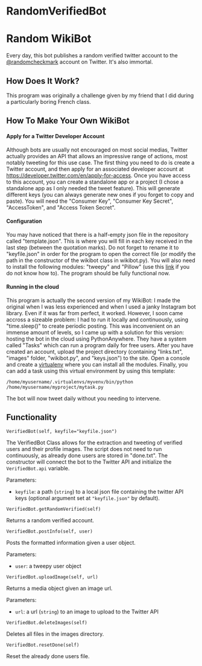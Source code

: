 # RandomVerifiedBot
# Random WikiBot
Every day, this bot publishes a random verified twitter account to the [@randomcheckmark](https://twitter.com/randomcheckmark) account on Twitter. It's also immortal.
## How Does It Work?
This program was originally a challenge given by my friend that I did during a particularly boring French class. 
## How To Make Your Own WikiBot
#### Apply for a Twitter Developer Account
Although bots are usually not encouraged on most social medias, Twitter actually provides an API that allows an impressive range of actions, most notably tweeting for this use case. The first thing you need to do is create a Twitter account, and then apply for an associated developer account at https://developer.twitter.com/en/apply-for-access. Once you have access to this account, you can create a standalone app or a project (I chose a standalone app as I only needed the tweet feature). This will generate different keys (you can always generate new ones if you forget to copy and paste). You will need the "Consumer Key", "Consumer Key Secret", "AccessToken", and "Access Token Secret".
#### Configuration
You may have noticed that there is a half-empty json file in the repository called "template.json". This is where you will fill in each key received in the last step (between the quotation marks). Do not forget to rename it to "keyfile.json" in order for the program to open the correct file (or modify the path in the constructor of the wikibot class in wikibot.py). You will also need to install the following modules: "tweepy" and "Pillow" (use this [link](https://docs.python.org/3/installing/index.html) if you do not know how to). The program should be fully functional now.
#### Running in the cloud
This program is actually the second version of my WikiBot: I made the original when I was less experienced and when I used a janky Instagram bot library. Even if it was far from perfect, it worked. However, I soon came accross a sizeable problem: I had to run it locally and continuously, using "time.sleep()" to create periodic posting. This was inconvenient on an immense amount of levels, so I came up with a solution for this version: hosting the bot in the cloud using PythonAnywhere. They have a system called "Tasks" which can run a program daily for free users. After you have created an account, upload the project directory (containing "links.txt", "images" folder, "wikibot.py", and "keys.json") to the site. Open a console and create a [virtualenv](https://help.pythonanywhere.com/pages/Virtualenvs/) where you can install all the modules. Finally, you can add a task using this virtual environment by using this template:
```
/home/myusername/.virtualenvs/myvenv/bin/python /home/myusername/myproject/mytask.py
```
The bot will now tweet daily without you needing to intervene.
## Functionality
```
VerifiedBot(self, keyfile="keyfile.json")
```

The VerifiedBot Class allows for the extraction and tweeting of verified users and their profile images. The script does not need to run continuously, as already done users are stored in "done.txt". The constructor will connect the bot to the Twitter API and initialize the `VerifiedBot.api` variable.   

Parameters:
- `keyfile`: a path (`string`) to a local json file containing the twitter API keys (optional argument set at `"keyfile.json"` by default).  

```
VerifiedBot.getRandomVerified(self)
```

Returns a random verified account.

```
VerifiedBot.postInfo(self, user)
```

Posts the formatted information given a user object.

Parameters:
- `user`: a tweepy user object

```
VerifiedBot.uploadImage(self, url)
```
Returns a media object given an image url.

Parameters:
- `url`: a url (`string`) to an image to upload to the Twitter API

```
VerifiedBot.deleteImages(self)
```

Deletes all files in the images directory.

```
VerifiedBot.resetDone(self)
```

Reset the already done users file.
